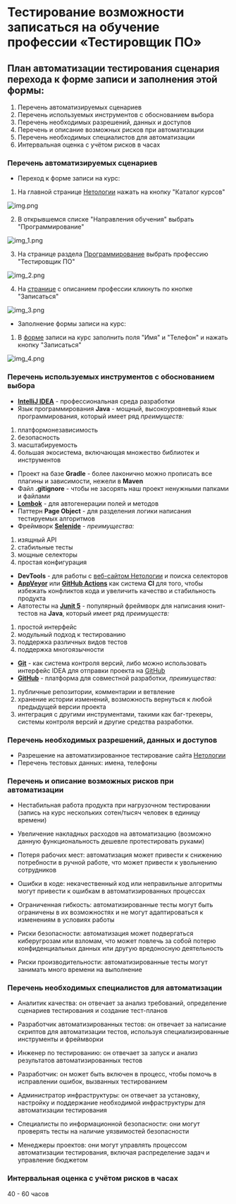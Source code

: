 # Тестирование возможности записаться на обучение профессии «Тестировщик ПО»
## План автоматизации тестирования сценария перехода к форме записи и заполнения этой формы:
1. Перечень автоматизируемых сценариев
2. Перечень используемых инструментов с обоснованием выбора
3. Перечень необходимых разрешений, данных и доступов
4. Перечень и описание возможных рисков при автоматизации
5. Перечень необходимых специалистов для автоматизации
6. Интервальная оценка с учётом рисков в часах

### Перечень автоматизируемых сценариев
- Переход к форме записи на курс:
1. На главной странице [Нетологии](https://netology.ru/) нажать на кнопку "Каталог курсов" 

![img.png](img.png)


2. В открывшемся списке "Направления обучения" выбрать "Программирование" 

![img_1.png](img_1.png)


3. На странице раздела [Программирование](https://netology.ru/development) выбрать профессию "Тестировщик ПО"

![img_2.png](img_2.png)


4. На [странице](https://netology.ru/programs/qa) с описанием профессии кликнуть по кнопке "Записаться" 

![img_3.png](img_3.png)

- Заполнение формы записи на курс:
1. В [форме](https://netology.ru/programs/qa#/order) записи на курс заполнить поля "Имя" и "Телефон" и нажать кнопку "Записаться"

![img_4.png](img_4.png)
### Перечень используемых инструментов с обоснованием выбора
- [**IntelliJ IDEA**](https://www.jetbrains.com/ru-ru/idea/) - профессиональная среда разработки
- Язык программирования **Java** - мощный, высокоуровневый язык программирования, который имеет ряд *преимуществ:*
1. платформонезависимость
2. безопасность
3. масштабируемость
4. большая экосистема, включающая множество библиотек и инструментов
- Проект на базе **Gradle** - более лаконично можно прописать все плагины и зависимости, нежели в **Maven**
- Файл **.gitignore** - чтобы не засорять наш проект ненужными папками и файлами
- [**Lombok**](https://projectlombok.org/) - для автогенерации полей и методов
- Паттерн **Page Object** - для разделения логики написания тестируемых алгоритмов
- Фреймворк [**Selenide**](https://ru.selenide.org/) - *преимущества:*
1. изящный API
2. стабильные тесты
3. мощные селекторы
4. простая конфигурация
- **DevTools** - для работы с [веб-сайтом Нетологии](https://netology.ru/) и поиска селекторов
- [**AppVeyor**](https://www.appveyor.com/) или [**GitHub Actions**](https://github.com/features/actions) как система **CI** для того, чтобы избежать конфликтов кода и увеличить качество и стабильность продукта
- Автотесты на [**Junit 5**](https://junit.org/junit5/) - популярный фреймворк для написания юнит-тестов на **Java**, который имеет ряд *преимуществ:*
1. простой интерфейс
2. модульный подход к тестированию
3. поддержка различных видов тестов
4. поддержка многоязычности
- [**Git**](https://git-scm.com/) - как система контроля версий, либо можно использовать интерфейс IDEA для отправки проекта на [GitHub](https://github.com/)
- [**GitHub**](https://github.com/) - платформа для совместной разработки, *преимущества:*
1. публичные репозитории, комментарии и ветвление 
2. хранение истории изменений, возможность вернуться к любой предыдущей версии проекта
3. интеграция с другими инструментами, такими как баг-трекеры, системы контроля версий и другие средства разработки.
### Перечень необходимых разрешений, данных и доступов
- Разрешение на автоматизированное тестирование сайта [Нетологии](https://netology.ru/)
- Перечень тестовых данных: имена, телефоны
### Перечень и описание возможных рисков при автоматизации
- Нестабильная работа продукта при нагрузочном тестировании (запись на курс нескольких сотен/тысяч человек в единицу времени)


- Увеличение накладных расходов на автоматизацию (возможно данную функциональность дешевле протестировать руками)


- Потеря рабочих мест: автоматизация может привести к снижению потребности в ручной работе, что может привести к увольнению сотрудников



- Ошибки в коде: некачественный код или неправильные алгоритмы могут привести к ошибкам в автоматизированных процессах


- Ограниченная гибкость: автоматизированные тесты могут быть ограничены в их возможностях и не могут адаптироваться к изменениям в условиях работы


- Риски безопасности: автоматизация может подвергаться киберугрозам или взломам, что может повлечь за собой потерю конфиденциальных данных или другую вредоносную деятельность


- Риски производительности: автоматизированные тесты могут занимать много времени на выполнение
### Перечень необходимых специалистов для автоматизации
- Аналитик качества: он отвечает за анализ требований, определение сценариев тестирования и создание тест-планов


- Разработчик автоматизированных тестов: он отвечает за написание скриптов для автоматизации тестов, используя специализированные инструменты и фреймворки


- Инженер по тестированию: он отвечает за запуск и анализ результатов автоматизированных тестов


- Разработчик: он может быть включен в процесс, чтобы помочь в исправлении ошибок, вызванных тестированием


- Администратор инфраструктуры: он отвечает за установку, настройку и поддержание необходимой инфраструктуры для автоматизации тестирования


- Специалисты по информационной безопасности: они могут проверять тесты на наличие уязвимостей безопасности


- Менеджеры проектов: они могут управлять процессом автоматизации тестирования, включая распределение задач и управление бюджетом
### Интервальная оценка с учётом рисков в часах
40 - 60 часов
